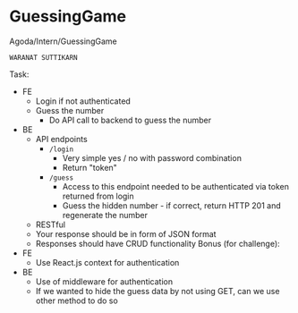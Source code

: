 # GuessingGame
Agoda/Intern/GuessingGame

`WARANAT SUTTIKARN`

Task:
- FE
    - Login if not authenticated
    - Guess the number
        - Do API call to backend to guess the number
- BE
    - API endpoints
        - `/login`
            - Very simple yes / no with password combination
            - Return "token"
        - `/guess`
            - Access to this endpoint needed to be authenticated via token returned from login
            - Guess the hidden number - if correct, return HTTP 201 and regenerate the number
    - RESTful
    - Your response should be in form of JSON format
    - Responses should have CRUD functionality
Bonus (for challenge):
- FE
    - Use React.js context for authentication
- BE
    - Use of middleware for authentication
    - If we wanted to hide the guess data by not using GET, can we use other method to do so
